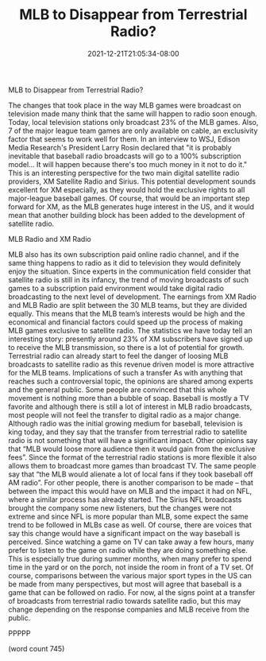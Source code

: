 ﻿---
title: "MLB to Disappear from Terrestrial Radio?"
date: 2021-12-21T21:05:34-08:00
description: "Satellite-Radio Tips for Web Success"
featured_image: "/images/Satellite-Radio.jpg"
tags: ["Satellite Radio"]
---

MLB to Disappear from Terrestrial Radio?

The changes that took place in the way MLB games were broadcast on television made many think that the same will happen to radio soon enough. Today, local television stations only broadcast 23% of the MLB games. Also, 7 of the major league team games are only available on cable, an exclusivity factor that seems to work well for them. In an interview to WSJ, Edison Media Research's President Larry Rosin declared that "it is probably inevitable that baseball radio broadcasts will go to a 100% subscription model... It will happen because there's too much money in it not to do it." This is an interesting perspective for the two main digital satellite radio providers, XM Satellite Radio and Sirius. This potential development sounds excellent for XM especially, as they would   hold the exclusive rights to all major-league baseball games. Of course, that would be an important step forward for XM, as the MLB generates huge interest in the US, and it would mean that another building block has been added to the development of satellite radio. 

MLB Radio and XM Radio

MLB also has its own subscription paid online radio channel, and if the same thing happens to radio as it did to television they would definitely enjoy the situation. Since experts in the communication field consider that satellite radio is still in its infancy, the trend of moving broadcasts of such games to a subscription paid environment would take digital radio broadcasting to the next level of development. The earnings from XM Radio and MLB Radio are split between the 30 MLB teams, but they are divided equally. This means that the MLB team’s interests would be high and the economical and financial factors could speed up the process of making MLB games exclusive to satellite radio. The statistics we have today tell an interesting story: presently around 23%  of XM subscribers have signed up to receive the MLB transmission, so there is a lot of potential for growth. Terrestrial radio can already start to feel the danger of loosing MLB broadcasts to satellite radio as this revenue driven model is more attractive for the MLB teams. 
Implications of such a transfer
As with anything that reaches such a controversial topic, the opinions are shared among experts and the general public. Some people are convinced that this whole movement is nothing more than a bubble of soap. Baseball is mostly a TV favorite and although there is still a lot of interest in MLB radio broadcasts, most people will not feel the transfer to digital radio as a major change. Although radio was the initial growing medium for baseball, television is king today, and they say that the transfer from terrestrial radio to satellite radio is not something that will have a significant impact. Other opinions say that “MLB would loose more audience then it would gain from the exclusive fees”. Since the format of the terrestrial radio stations is more flexible it also allows them to broadcast more games than broadcast TV. The same people say that “the MLB would alienate a lot of local fans if they took baseball off AM radio”. For other people, there is another comparison to be made – that between the impact this would have on MLB and the impact it had on NFL, where a similar process has already started. The Sirius NFL broadcasts brought the company some new listeners, but the changes were not extreme and since NFL is more popular than MLB, some expect the same trend to be followed in MLBs case as well. Of course, there are voices that say this change would have a  significant impact on the way baseball is perceived. Since watching a game on TV can take away a few hours, many prefer to listen to the game on radio while they are doing something else. This is especially true during summer months, when many prefer to spend time in the yard or on the porch, not inside the room in front of a TV set. Of course, comparisons between the various major sport types in the US can be made from many perspectives, but most will agree that baseball is a game that can be followed on radio. For now, al the signs point at a transfer of broadcasts from terrestrial radio towards satellite radio, but this may change depending on the response companies and MLB receive from the public.   
 
PPPPP

(word count 745)

